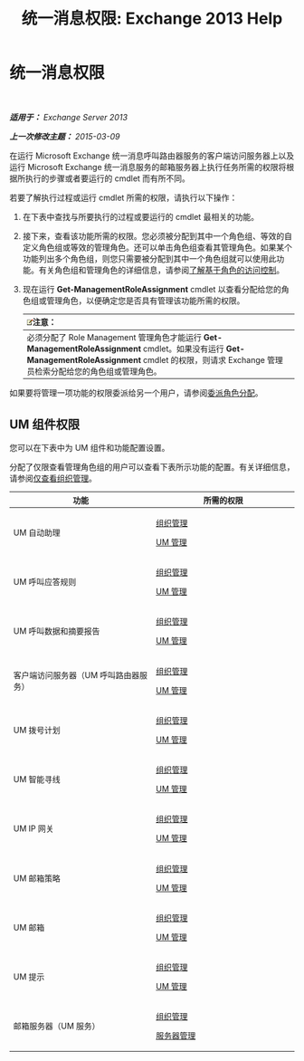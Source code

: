 ﻿---
title: '统一消息权限: Exchange 2013 Help'
TOCTitle: 统一消息权限
ms:assetid: d326c3bc-8f33-434a-bf02-a83cc26a5498
ms:mtpsurl: https://technet.microsoft.com/zh-cn/library/Dd638193(v=EXCHG.150)
ms:contentKeyID: 50491612
ms.date: 05/21/2018
mtps_version: v=EXCHG.150
ms.translationtype: MT
---

# 统一消息权限

 

_**适用于：** Exchange Server 2013_

_**上一次修改主题：** 2015-03-09_

在运行 Microsoft Exchange 统一消息呼叫路由器服务的客户端访问服务器上以及运行 Microsoft Exchange 统一消息服务的邮箱服务器上执行任务所需的权限将根据所执行的步骤或者要运行的 cmdlet 而有所不同。

若要了解执行过程或运行 cmdlet 所需的权限，请执行以下操作：

1.  在下表中查找与所要执行的过程或要运行的 cmdlet 最相关的功能。

2.  接下来，查看该功能所需的权限。您必须被分配到其中一个角色组、等效的自定义角色组或等效的管理角色。还可以单击角色组查看其管理角色。如果某个功能列出多个角色组，则您只需要被分配到其中一个角色组就可以使用此功能。有关角色组和管理角色的详细信息，请参阅[了解基于角色的访问控制](understanding-role-based-access-control-exchange-2013-help.md)。

3.  现在运行 **Get-ManagementRoleAssignment** cmdlet 以查看分配给您的角色组或管理角色，以便确定您是否具有管理该功能所需的权限。
    
    <table>
    <thead>
    <tr class="header">
    <th><img src="images/Bb124558.note(EXCHG.150).gif" title="注意" alt="注意" />注意：</th>
    </tr>
    </thead>
    <tbody>
    <tr class="odd">
    <td>必须分配了 Role Management 管理角色才能运行 <strong>Get-ManagementRoleAssignment</strong> cmdlet。如果没有运行 <strong>Get-ManagementRoleAssignment</strong> cmdlet 的权限，则请求 Exchange 管理员检索分配给您的角色组或管理角色。</td>
    </tr>
    </tbody>
    </table>


如果要将管理一项功能的权限委派给另一个用户，请参阅[委派角色分配](delegate-role-assignments-exchange-2013-help.md)。

## UM 组件权限

您可以在下表中为 UM 组件和功能配置设置。

分配了仅限查看管理角色组的用户可以查看下表所示功能的配置。有关详细信息，请参阅[仅查看组织管理](view-only-organization-management-exchange-2013-help.md)。


<table>
<colgroup>
<col style="width: 50%" />
<col style="width: 50%" />
</colgroup>
<thead>
<tr class="header">
<th>功能</th>
<th>所需的权限</th>
</tr>
</thead>
<tbody>
<tr class="odd">
<td><p>UM 自动助理</p></td>
<td><p><a href="organization-management-exchange-2013-help.md">组织管理</a></p>
<p><a href="um-management-exchange-2013-help.md">UM 管理</a></p></td>
</tr>
<tr class="even">
<td><p>UM 呼叫应答规则</p></td>
<td><p><a href="organization-management-exchange-2013-help.md">组织管理</a></p>
<p><a href="um-management-exchange-2013-help.md">UM 管理</a></p></td>
</tr>
<tr class="odd">
<td><p>UM 呼叫数据和摘要报告</p></td>
<td><p><a href="organization-management-exchange-2013-help.md">组织管理</a></p>
<p><a href="um-management-exchange-2013-help.md">UM 管理</a></p></td>
</tr>
<tr class="even">
<td><p>客户端访问服务器（UM 呼叫路由器服务）</p></td>
<td><p><a href="organization-management-exchange-2013-help.md">组织管理</a></p>
<p><a href="um-management-exchange-2013-help.md">UM 管理</a></p></td>
</tr>
<tr class="odd">
<td><p>UM 拨号计划</p></td>
<td><p><a href="organization-management-exchange-2013-help.md">组织管理</a></p>
<p><a href="um-management-exchange-2013-help.md">UM 管理</a></p></td>
</tr>
<tr class="even">
<td><p>UM 智能寻线</p></td>
<td><p><a href="organization-management-exchange-2013-help.md">组织管理</a></p>
<p><a href="um-management-exchange-2013-help.md">UM 管理</a></p></td>
</tr>
<tr class="odd">
<td><p>UM IP 网关</p></td>
<td><p><a href="organization-management-exchange-2013-help.md">组织管理</a></p>
<p><a href="um-management-exchange-2013-help.md">UM 管理</a></p></td>
</tr>
<tr class="even">
<td><p>UM 邮箱策略</p></td>
<td><p><a href="organization-management-exchange-2013-help.md">组织管理</a></p>
<p><a href="um-management-exchange-2013-help.md">UM 管理</a></p></td>
</tr>
<tr class="odd">
<td><p>UM 邮箱</p></td>
<td><p><a href="organization-management-exchange-2013-help.md">组织管理</a></p>
<p><a href="um-management-exchange-2013-help.md">UM 管理</a></p></td>
</tr>
<tr class="even">
<td><p>UM 提示</p></td>
<td><p><a href="organization-management-exchange-2013-help.md">组织管理</a></p>
<p><a href="um-management-exchange-2013-help.md">UM 管理</a></p></td>
</tr>
<tr class="odd">
<td><p>邮箱服务器（UM 服务）</p></td>
<td><p><a href="organization-management-exchange-2013-help.md">组织管理</a></p>
<p><a href="server-management-exchange-2013-help.md">服务器管理</a></p></td>
</tr>
</tbody>
</table>

